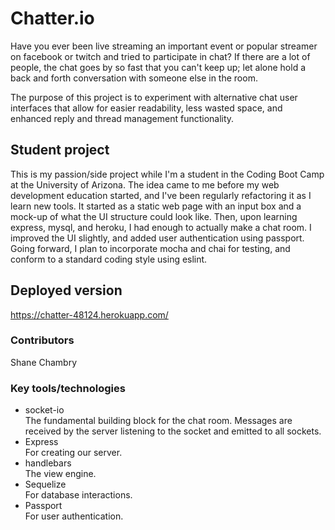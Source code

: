 # Chatter.io
Have you ever been live streaming an important event or popular streamer on facebook or twitch and tried to participate in chat? If there are a lot of people, the chat goes by so fast that you can't keep up; let alone hold a back and forth conversation with someone else in the room.

The purpose of this project is to experiment with alternative chat user interfaces that allow for easier readability, less wasted space, and enhanced reply and thread management functionality.

## Student project
This is my passion/side project while I'm a student in the Coding Boot Camp at the University of Arizona. The idea came to me before my web development education started, and I've been regularly refactoring it as I learn new tools. It started as a static web page with an input box and a mock-up of what the UI structure could look like. Then, upon learning express, mysql, and heroku, I had enough to actually make a chat room. I improved the UI slightly, and added user authentication using passport. Going forward, I plan to incorporate mocha and chai for testing, and conform to a standard coding style using eslint.

## Deployed version
https://chatter-48124.herokuapp.com/

### Contributors
Shane Chambry

### Key tools/technologies
* socket-io  
  The fundamental building block for the chat room. Messages are received by the server listening to the socket and emitted to all sockets.
* Express  
  For creating our server.
* handlebars  
  The view engine.
* Sequelize  
  For database interactions.
* Passport  
  For user authentication.

